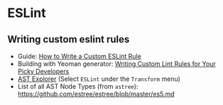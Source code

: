 # ESLint

## Writing custom eslint rules

* Guide: [How to Write a Custom ESLint Rule](https://blog.scottlogic.com/2021/09/06/how-to-write-an-es-lint-rule-for-beginners.html)
* Building with Yeoman generator: [Writing Custom Lint Rules for Your Picky Developers](https://flexport.engineering/writing-custom-lint-rules-for-your-picky-developers-67732afa1803)
* [AST Explorer](https://astexplorer.net/) (Select `ESLint` under the `Transform` menu)
* List of all AST Node Types (from `astree`): https://github.com/estree/estree/blob/master/es5.md
